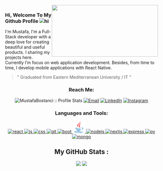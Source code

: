 <img src="https://raw.githubusercontent.com/abhisheknaiidu/abhisheknaiidu/master/code.gif" align="right" width="350" height="170">

### Hi, Welcome To My Github Profile <img src="https://user-images.githubusercontent.com/1303154/88677602-1635ba80-d120-11ea-84d8-d263ba5fc3c0.gif" width="28px" alt="hi"> 

I'm Mustafa, I'm a Full-Stack developer with a deep love for creating beautiful and useful products. I sharing my projects here. Currently I’m focus on web application development. Besides, from time to time, I develop mobile applications with React Native.
> " Graduated from Eastern Mediterranean University / IT "

<h3 align="center">Reach Me:</h3>

<p align="center">
<img src="https://komarev.com/ghpvc/?username=MustafaBostanci&color=green" alt="MustafaBostanci :: Profile Stats"></a>
<a href="mailto:bostanci38mustafa@gmail.com"><img alt="Email" src="https://img.shields.io/badge/Email-bostanci38mustafa@gmail.com-blue?style=flat&logo=gmail"></a>
<a href="https://www.linkedin.com/in/mustafa-bostanci" target="_blank"><img alt="LinkedIn" src="https://img.shields.io/badge/LinkedIn-@MustafaBostanci-blue?style=flat&logo=linkedin"></a>
<a href="https://www.instagram.com/mustafabosst/"><img alt="Instagram" src="https://img.shields.io/badge/Instagram-mustafabosst-black?style=flat-square&logo=instagram"></a>
</p>

<h3 align="center">Languages and Tools:</h3>
<p align="center"> <a href="https://reactjs.org/" target="_blank"> <img src="https://www.vectorlogo.zone/logos/reactjs/reactjs-icon.svg" alt="react" width="40" height="40"/> </a> <a href="https://www.javascript.com/" target="_blank"> <img src="https://skillicons.dev/icons?i=js" alt="js" width="40" height="40"/> </a> <a href="https://en.wikipedia.org/wiki/CSS" target="_blank"> <img src="https://skillicons.dev/icons?i=css" alt="css" width="40" height="40"/> </a> <a href="https://git-scm.com/" target="_blank"> <img src="https://www.vectorlogo.zone/logos/git-scm/git-scm-icon.svg" alt="git" width="40" height="40"/> </a> <a href="https://getbootstrap.com/" target="_blank"> <img src="https://skillicons.dev/icons?i=bootstrap" alt="boot" width="40" height="40"/> </a> <a href="https://dev.java/" target="_blank"> <img src="https://raw.githubusercontent.com/devicons/devicon/master/icons/java/java-original.svg" alt="java" width="40" height="40"/> </a> <a href="https://nodejs.org/en/" target="_blank"> <img src="https://www.vectorlogo.zone/logos/nodejs/nodejs-icon.svg" alt="nodejs" width="40" height="40"/> </a> <a href="https://nextjs.org/" target="_blank"> <img src="https://skillicons.dev/icons?i=nextjs" alt="nextjs" width="40" height="40"/> </a> <a href="https://expressjs.com/" target="_blank"> <img src="https://skillicons.dev/icons?i=express" alt="express" width="40" height="40"/> </a> <a href="https://www.python.org/" target="_blank"> <img src="https://www.vectorlogo.zone/logos/python/python-icon.svg" alt="py" width="40" height="40"/> </a> <a href="https://www.mongodb.com/" target="_blank"> <img src="https://skillicons.dev/icons?i=mongodb" alt="mongo" width="40" height="40"/> </a></p>


<h2 align="center">My GitHub Stats :</h2>
<p align="center">
  <img src="https://github-readme-stats.vercel.app/api?username=MustafaBostanci&show_icons=true&theme=tokyonight" height="180">
  <img src="https://github-readme-stats.vercel.app/api/top-langs/?username=MustafaBostanci&layout=compact&theme=tokyonight" height="180">
  
</p>

